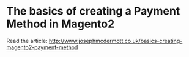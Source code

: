 # The basics of creating a Payment Method in Magento2
Read the article: http://www.josephmcdermott.co.uk/basics-creating-magento2-payment-method
